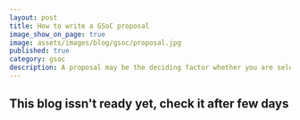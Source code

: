 ```yaml
---
layout: post
title: How to write a GSoC proposal
image_show_on_page: true
image: assets/images/blog/gsoc/proposal.jpg
published: true
category: gsoc
description: A proposal may be the deciding factor whether you are selected or nots.
---
```


## This blog issn't ready yet, check it after few days
